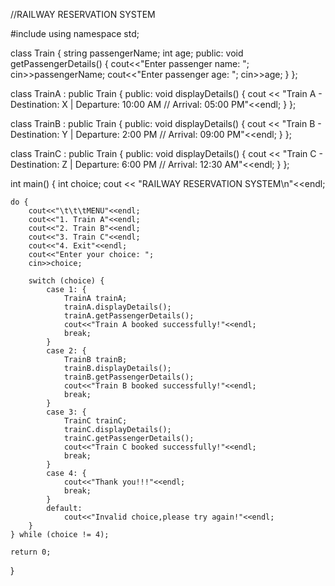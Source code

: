 //RAILWAY RESERVATION SYSTEM 


#include <iostream>
using namespace std;

class Train {
    string passengerName;
    int age;
public:
    void getPassengerDetails() {
        cout<<"Enter passenger name: ";
        cin>>passengerName;
        cout<<"Enter passenger age: ";
        cin>>age;
    }
};

class TrainA : public Train {
public:
    void displayDetails() {
        cout << "Train A - Destination: X | Departure: 10:00 AM // Arrival: 05:00 PM"<<endl;
    }
};

class TrainB : public Train {
public:
    void displayDetails() {
        cout << "Train B - Destination: Y | Departure: 2:00 PM // Arrival: 09:00 PM"<<endl;
    }
};

class TrainC : public Train {
public:
    void displayDetails() {
        cout << "Train C - Destination: Z | Departure: 6:00 PM // Arrival: 12:30 AM"<<endl;
    }
};

int main() {
    int choice;
    cout << "RAILWAY RESERVATION SYSTEM\n"<<endl;
    
    do {
        cout<<"\t\t\tMENU"<<endl;
        cout<<"1. Train A"<<endl;
        cout<<"2. Train B"<<endl;
        cout<<"3. Train C"<<endl;
        cout<<"4. Exit"<<endl;
        cout<<"Enter your choice: ";
        cin>>choice;
        
        switch (choice) {
            case 1: {
                TrainA trainA;
                trainA.displayDetails();
                trainA.getPassengerDetails();
                cout<<"Train A booked successfully!"<<endl;
                break;
            }
            case 2: {
                TrainB trainB;
                trainB.displayDetails();
                trainB.getPassengerDetails();
                cout<<"Train B booked successfully!"<<endl;
                break;
            }
            case 3: {
                TrainC trainC;
                trainC.displayDetails();
                trainC.getPassengerDetails();
                cout<<"Train C booked successfully!"<<endl;
                break;
            }
            case 4: {
                cout<<"Thank you!!!"<<endl;
                break;
            }
            default:
                cout<<"Invalid choice,please try again!"<<endl;
        }
    } while (choice != 4);

    return 0;
}








